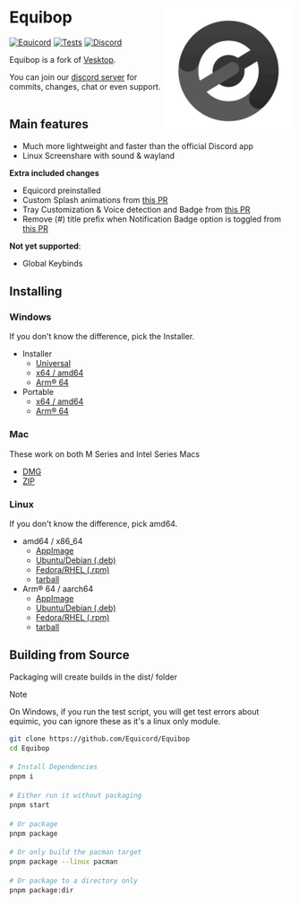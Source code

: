 # Equibop [<img src="/static/icon.png" width="225" align="right" alt="Equibop">](https://github.com/Equicord/Equibop)

[![Equicord](https://img.shields.io/badge/Equicord-grey?style=flat)](https://github.com/Equicord/Equicord)
[![Tests](https://github.com/Equicord/Equibop/actions/workflows/test.yml/badge.svg?branch=main)](https://github.com/Equicord/Equibop/actions/workflows/test.yml)
[![Discord](https://img.shields.io/discord/1207691698386501634.svg?color=768AD4&label=Discord&logo=discord&logoColor=white)](https://discord.gg/5Xh2W87egW)

Equibop is a fork of [Vesktop](https://github.com/Vencord/Vesktop).

You can join our [discord server](https://discord.gg/5Xh2W87egW) for commits, changes, chat or even support.<br></br>

## Main features

-   Much more lightweight and faster than the official Discord app
-   Linux Screenshare with sound & wayland

**Extra included changes**

-   Equicord preinstalled
-   Custom Splash animations from [this PR](https://github.com/Vencord/Vesktop/pull/355)
-   Tray Customization & Voice detection and Badge from [this PR](https://github.com/Vencord/Vesktop/pull/517)
-   Remove (#) title prefix when Notification Badge option is toggled from [this PR](https://github.com/Vencord/Vesktop/pull/686)

**Not yet supported**:

-   Global Keybinds

## Installing

### Windows

If you don't know the difference, pick the Installer.

- Installer
  - [Universal](https://github.com/Equicord/Equibop/releases/latest/download/Equibop-win.exe)
  - [x64 / amd64](https://github.com/Equicord/Equibop/releases/latest/download/Equibop-win-x64.exe)
  - [Arm® 64](https://github.com/Equicord/Equibop/releases/latest/download/Equibop-win-arm64.exe)
- Portable
  - [x64 / amd64](https://github.com/Equicord/Equibop/releases/latest/download/Equibop-win-x64.zip)
  - [Arm® 64](https://github.com/Equicord/Equibop/releases/latest/download/Equibop-win-arm64.zip)

### Mac

These work on both M Series and Intel Series Macs
-   [DMG](https://github.com/Equicord/Equibop/releases/latest/download/Equibop-mac-universal.dmg)
-   [ZIP](https://github.com/Equicord/Equibop/releases/latest/download/Equibop-mac-universal.zip)

### Linux

If you don't know the difference, pick amd64.

- amd64 / x86_64
    - [AppImage](https://github.com/Equicord/Equibop/releases/latest/download/Equibop-linux-x86_64.AppImage)
    - [Ubuntu/Debian (.deb)](https://github.com/Equicord/Equibop/releases/latest/download/Equibop-linux-amd64.deb)
    - [Fedora/RHEL (.rpm)](https://github.com/Equicord/Equibop/releases/latest/download/Equibop-linux-x86_64.rpm)
    - [tarball](https://github.com/Equicord/Equibop/releases/latest/download/Equibop-linux-x64.tar.gz)
- Arm® 64 / aarch64
    - [AppImage](https://github.com/Equicord/Equibop/releases/latest/download/Equibop-linux-arm64.AppImage)
    - [Ubuntu/Debian (.deb)](https://github.com/Equicord/Equibop/releases/latest/download/Equibop-linux-arm64.deb)
    - [Fedora/RHEL (.rpm)](https://github.com/Equicord/Equibop/releases/latest/download/Equibop-linux-aarch64.rpm)
    - [tarball](https://github.com/Equicord/Equibop/releases/latest/download/Equibop-linux-arm64.tar.gz)

## Building from Source

Packaging will create builds in the dist/ folder

> [!NOTE]
> On Windows, if you run the test script, you will get test errors about equimic, you can ignore these as it's a linux only module.

```sh
git clone https://github.com/Equicord/Equibop
cd Equibop

# Install Dependencies
pnpm i

# Either run it without packaging
pnpm start

# Or package
pnpm package

# Or only build the pacman target
pnpm package --linux pacman

# Or package to a directory only
pnpm package:dir
```
